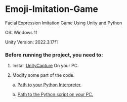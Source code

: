 # Emoji-Imitation-Game
Facial Expression Imitation Game Using Unity and Python

OS: Windows 11

Unity Version: 2022.3.17f1

### Before running the project, you need to:

1. Install [UnityCapture](https://github.com/schellingb/UnityCapture) On your PC.

2. Modify some part of the code.

    a. [Path to your Python Interpreter.](https://github.com/MrDlt/Emoji-Imitation-Game/blob/ae39ee1e73155e218bbd8454a25891688ee39b18/Assets/Scripts/SocketClient.cs#L62)

    b. [Path to the Python script on your PC.](https://github.com/MrDlt/Emoji-Imitation-Game/blob/6a0d97efdc6fe709f84147a3b881f29c1600c69a/Assets/Scripts/SocketClient.cs#L63)
